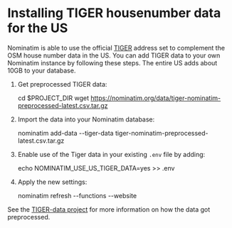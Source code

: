 # Installing TIGER housenumber data for the US

Nominatim is able to use the official [TIGER](https://www.census.gov/geographies/mapping-files/time-series/geo/tiger-line-file.html)
address set to complement the OSM house number data in the US. You can add
TIGER data to your own Nominatim instance by following these steps. The
entire US adds about 10GB to your database.

  1. Get preprocessed TIGER data:

        cd $PROJECT_DIR
        wget <https://nominatim.org/data/tiger-nominatim-preprocessed-latest.csv.tar.gz>

  2. Import the data into your Nominatim database:

        nominatim add-data --tiger-data tiger-nominatim-preprocessed-latest.csv.tar.gz

  3. Enable use of the Tiger data in your existing `.env` file by adding:

        echo NOMINATIM_USE_US_TIGER_DATA=yes >> .env

  4. Apply the new settings:

        nominatim refresh --functions --website

See the [TIGER-data project](https://github.com/osm-search/TIGER-data) for more
information on how the data got preprocessed.
